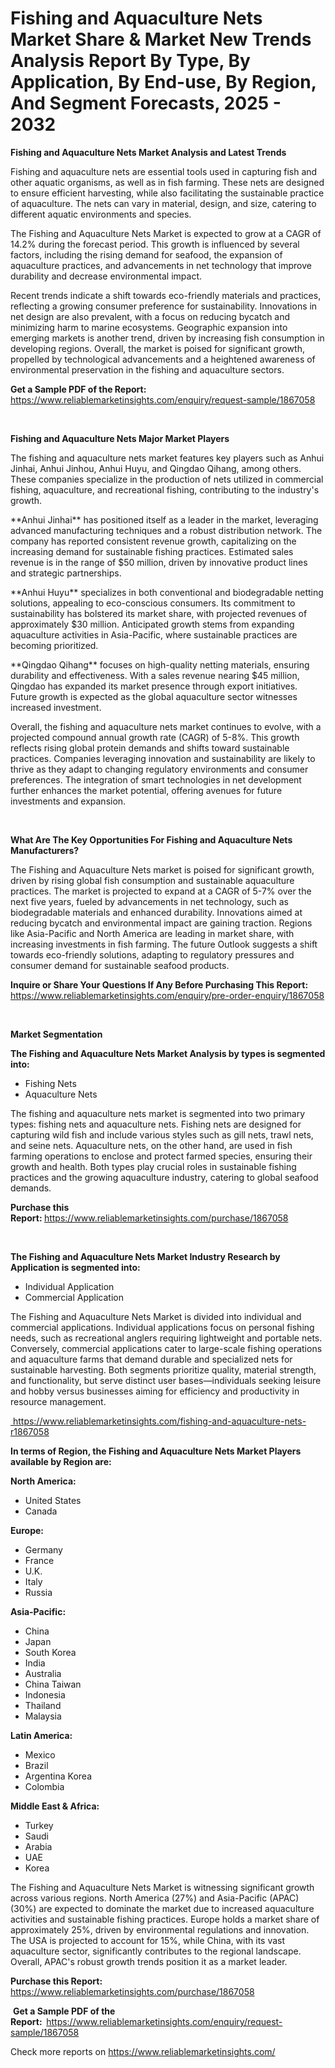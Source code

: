 <p><h1>Fishing and Aquaculture Nets Market Share & Market New Trends Analysis Report By Type, By Application, By End-use, By Region, And Segment Forecasts, 2025 - 2032</h1></p><p><strong>Fishing and Aquaculture Nets Market Analysis and Latest Trends</strong></p>
<p><p>Fishing and aquaculture nets are essential tools used in capturing fish and other aquatic organisms, as well as in fish farming. These nets are designed to ensure efficient harvesting, while also facilitating the sustainable practice of aquaculture. The nets can vary in material, design, and size, catering to different aquatic environments and species.</p><p>The Fishing and Aquaculture Nets Market is expected to grow at a CAGR of 14.2% during the forecast period. This growth is influenced by several factors, including the rising demand for seafood, the expansion of aquaculture practices, and advancements in net technology that improve durability and decrease environmental impact. </p><p>Recent trends indicate a shift towards eco-friendly materials and practices, reflecting a growing consumer preference for sustainability. Innovations in net design are also prevalent, with a focus on reducing bycatch and minimizing harm to marine ecosystems. Geographic expansion into emerging markets is another trend, driven by increasing fish consumption in developing regions. Overall, the market is poised for significant growth, propelled by technological advancements and a heightened awareness of environmental preservation in the fishing and aquaculture sectors.</p></p>
<p><strong>Get a Sample PDF of the Report:&nbsp;</strong> <a href="https://www.reliablemarketinsights.com/enquiry/request-sample/1867058?utm_campaign=3583&utm_medium=2&utm_source=Github&utm_content=ia&utm_term=05042025&utm_id=fishing-and-aquaculture-nets">https://www.reliablemarketinsights.com/enquiry/request-sample/1867058</a></p>
<p>&nbsp;</p>
<p><strong>Fishing and Aquaculture Nets Major Market Players</strong></p>
<p><p>The fishing and aquaculture nets market features key players such as Anhui Jinhai, Anhui Jinhou, Anhui Huyu, and Qingdao Qihang, among others. These companies specialize in the production of nets utilized in commercial fishing, aquaculture, and recreational fishing, contributing to the industry's growth.</p><p>**Anhui Jinhai** has positioned itself as a leader in the market, leveraging advanced manufacturing techniques and a robust distribution network. The company has reported consistent revenue growth, capitalizing on the increasing demand for sustainable fishing practices. Estimated sales revenue is in the range of $50 million, driven by innovative product lines and strategic partnerships.</p><p>**Anhui Huyu** specializes in both conventional and biodegradable netting solutions, appealing to eco-conscious consumers. Its commitment to sustainability has bolstered its market share, with projected revenues of approximately $30 million. Anticipated growth stems from expanding aquaculture activities in Asia-Pacific, where sustainable practices are becoming prioritized.</p><p>**Qingdao Qihang** focuses on high-quality netting materials, ensuring durability and effectiveness. With a sales revenue nearing $45 million, Qingdao has expanded its market presence through export initiatives. Future growth is expected as the global aquaculture sector witnesses increased investment.</p><p>Overall, the fishing and aquaculture nets market continues to evolve, with a projected compound annual growth rate (CAGR) of 5-8%. This growth reflects rising global protein demands and shifts toward sustainable practices. Companies leveraging innovation and sustainability are likely to thrive as they adapt to changing regulatory environments and consumer preferences. The integration of smart technologies in net development further enhances the market potential, offering avenues for future investments and expansion.</p></p>
<p>&nbsp;</p>
<p><strong>What Are The Key Opportunities For Fishing and Aquaculture Nets Manufacturers?</strong></p>
<p><p>The Fishing and Aquaculture Nets market is poised for significant growth, driven by rising global fish consumption and sustainable aquaculture practices. The market is projected to expand at a CAGR of 5-7% over the next five years, fueled by advancements in net technology, such as biodegradable materials and enhanced durability. Innovations aimed at reducing bycatch and environmental impact are gaining traction. Regions like Asia-Pacific and North America are leading in market share, with increasing investments in fish farming. The future Outlook suggests a shift towards eco-friendly solutions, adapting to regulatory pressures and consumer demand for sustainable seafood products.</p></p>
<p><strong>Inquire or Share Your Questions If Any Before Purchasing This Report:</strong> <a href="https://www.reliablemarketinsights.com/enquiry/pre-order-enquiry/1867058?utm_campaign=3583&utm_medium=2&utm_source=Github&utm_content=ia&utm_term=05042025&utm_id=fishing-and-aquaculture-nets">https://www.reliablemarketinsights.com/enquiry/pre-order-enquiry/1867058</a></p>
<p>&nbsp;</p>
<p><strong>Market Segmentation</strong></p>
<p><strong>The Fishing and Aquaculture Nets Market Analysis by types is segmented into:</strong></p>
<p><ul><li>Fishing Nets</li><li>Aquaculture Nets</li></ul></p>
<p><p>The fishing and aquaculture nets market is segmented into two primary types: fishing nets and aquaculture nets. Fishing nets are designed for capturing wild fish and include various styles such as gill nets, trawl nets, and seine nets. Aquaculture nets, on the other hand, are used in fish farming operations to enclose and protect farmed species, ensuring their growth and health. Both types play crucial roles in sustainable fishing practices and the growing aquaculture industry, catering to global seafood demands.</p></p>
<p><strong>Purchase this Report:&nbsp;</strong><a href="https://www.reliablemarketinsights.com/purchase/1867058?utm_campaign=3583&utm_medium=2&utm_source=Github&utm_content=ia&utm_term=05042025&utm_id=fishing-and-aquaculture-nets">https://www.reliablemarketinsights.com/purchase/1867058</a></p>
<p>&nbsp;</p>
<p><strong>The Fishing and Aquaculture Nets Market Industry Research by Application is segmented into:</strong></p>
<p><ul><li>Individual Application</li><li>Commercial Application</li></ul></p>
<p><p>The Fishing and Aquaculture Nets Market is divided into individual and commercial applications. Individual applications focus on personal fishing needs, such as recreational anglers requiring lightweight and portable nets. Conversely, commercial applications cater to large-scale fishing operations and aquaculture farms that demand durable and specialized nets for sustainable harvesting. Both segments prioritize quality, material strength, and functionality, but serve distinct user bases—individuals seeking leisure and hobby versus businesses aiming for efficiency and productivity in resource management.</p></p>
<p><a href="https://www.reliablemarketinsights.com/fishing-and-aquaculture-nets-r1867058?utm_campaign=3583&utm_medium=2&utm_source=Github&utm_content=ia&utm_term=05042025&utm_id=fishing-and-aquaculture-nets">&nbsp;https://www.reliablemarketinsights.com/fishing-and-aquaculture-nets-r1867058</a></p>
<p><strong>In terms of Region, the Fishing and Aquaculture Nets Market Players available by Region are:</strong></p>
<p>
    <p> <strong> North America: </strong>
        <ul>
            <li>United States</li>
            <li>Canada</li>
        </ul>
        </p> 
    <p> <strong> Europe: </strong>
        <ul>
            <li>Germany</li>
            <li>France</li>
            <li>U.K.</li>
            <li>Italy</li>
            <li>Russia</li>
        </ul>
        </p> 
    <p> <strong> Asia-Pacific: </strong>
        <ul>
            <li>China</li>
            <li>Japan</li>
            <li>South Korea</li>
            <li>India</li>
            <li>Australia</li>
            <li>China Taiwan</li>
            <li>Indonesia</li>
            <li>Thailand</li>
            <li>Malaysia</li>
        </ul>
        </p> 
    <p> <strong> Latin America: </strong>
        <ul>
            <li>Mexico</li>
            <li>Brazil</li>
            <li>Argentina Korea</li>
            <li>Colombia</li>
        </ul>
        </p> 
    <p> <strong> Middle East & Africa: </strong>
        <ul>
            <li>Turkey</li>
            <li>Saudi</li>
            <li>Arabia</li>
            <li>UAE</li>
            <li>Korea</li>
        </ul>
    </p>
    </p>
<p><p>The Fishing and Aquaculture Nets Market is witnessing significant growth across various regions. North America (27%) and Asia-Pacific (APAC) (30%) are expected to dominate the market due to increased aquaculture activities and sustainable fishing practices. Europe holds a market share of approximately 25%, driven by environmental regulations and innovation. The USA is projected to account for 15%, while China, with its vast aquaculture sector, significantly contributes to the regional landscape. Overall, APAC's robust growth trends position it as a market leader.</p></p>
<p><strong>Purchase this Report: </strong><a href="https://www.reliablemarketinsights.com/purchase/1867058?utm_campaign=3583&utm_medium=2&utm_source=Github&utm_content=ia&utm_term=05042025&utm_id=fishing-and-aquaculture-nets">https://www.reliablemarketinsights.com/purchase/1867058</a></p>
<p>&nbsp;<strong>Get a Sample PDF of the Report:&nbsp;&nbsp;</strong><a href="https://www.reliablemarketinsights.com/enquiry/request-sample/1867058?utm_campaign=3583&utm_medium=2&utm_source=Github&utm_content=ia&utm_term=05042025&utm_id=fishing-and-aquaculture-nets">https://www.reliablemarketinsights.com/enquiry/request-sample/1867058</a></p>
<p><strong></strong></p>
<p>Check more reports on <a href="https://www.reliablemarketinsights.com/?utm_campaign=3583&utm_medium=2&utm_source=Github&utm_content=ia&utm_term=05042025&utm_id=fishing-and-aquaculture-nets">https://www.reliablemarketinsights.com/</a></p>